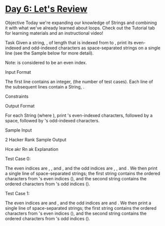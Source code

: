 # [Day 6: Let's Review](https://www.hackerrank.com/challenges/30-review-loop)

Objective
Today we're expanding our knowledge of Strings and combining it with what we've already learned about loops. Check out the Tutorial tab for learning materials and an instructional video!

Task
Given a string, , of length  that is indexed from  to , print its even-indexed and odd-indexed characters as  space-separated strings on a single line (see the Sample below for more detail).

Note:  is considered to be an even index.

Input Format

The first line contains an integer,  (the number of test cases).
Each line  of the  subsequent lines contain a String, .

Constraints

Output Format

For each String  (where ), print 's even-indexed characters, followed by a space, followed by 's odd-indexed characters.

Sample Input

2
Hacker
Rank
Sample Output

Hce akr
Rn ak
Explanation

Test Case 0:  






The even indices are , , and , and the odd indices are , , and . We then print a single line of  space-separated strings; the first string contains the ordered characters from 's even indices (), and the second string contains the ordered characters from 's odd indices ().

Test Case 1:  




The even indices are  and , and the odd indices are  and . We then print a single line of space-separated strings; the first string contains the ordered characters from 's even indices (), and the second string contains the ordered characters from 's odd indices ().
